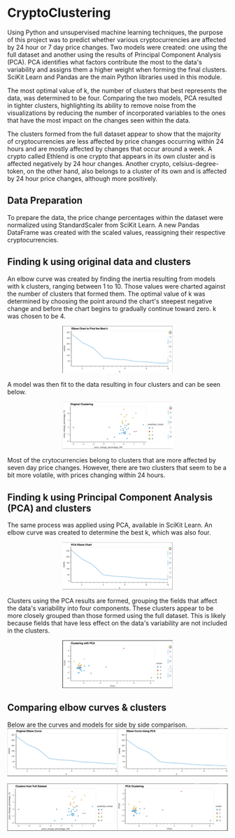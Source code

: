 # CryptoClustering
Using Python and unsupervised machine learning techniques, the purpose of this project was to predict whether various cryptocurrencies are affected by 24 hour or 7 day price changes. Two models were created: one using  the full dataset and another using the results of Principal Component Analysis (PCA). PCA identifies what factors contribute the most to the data's variability and assigns them a higher weight when forming the final clusters. SciKit Learn and Pandas are the main Python libraries used in this module.

The most optimal value of k, the number of clusters that best represents the data, was determined to be four. Comparing the two models, PCA resulted in tighter clusters, highlighting its ability to remove noise from the visualizations by reducing the number of incorporated variables to the ones that have the most impact on the changes seen within the data.

The clusters formed from the full dataset appear to show that the majority of cryptocurrencies are less affected by price changes occurring within 24 hours and are mostly affected by changes that occur around a week. A crypto called Ethlend is one crypto that appears in its own cluster and is affected negatively by 24 hour changes. Another crypto, celsius-degree-token, on the other hand, also belongs to a cluster of its own and is affected by 24 hour price changes, although more positively.

## Data Preparation
To prepare the data, the price change percentages within the dataset were normalized using StandardScaler from SciKit Learn. A new Pandas DataFrame was created with the scaled values, reassigning their respective cryptocurrencies.

## Finding k using original data and clusters
An elbow curve was created by finding the inertia resulting from models with k clusters, ranging between 1 to 10. Those values were charted against the number of clusters that formed them. The optimal value of k was determined by choosing the point around the chart's steepest negative change and before the chart begins to gradually continue toward zero. k was chosen to be 4.

<p align="center">
<img src="imgs/original_k.png" width=50% height=50%/>
</p>

A model was then fit to the data resulting in four clusters and can be seen below.

<p align="center">
<img src="imgs/original_clusters.png" width=50% height=50% image-align="center">
</p>

Most of the crytocurrencies belong to clusters that are more affected by seven day price changes. However, there are two clusters that seem to be a bit more volatile, with prices changing within 24 hours.

## Finding k using Principal Component Analysis (PCA) and clusters

The same process was applied using PCA, available in SciKit Learn. An elbow curve was created to determine the best k, which was also four.

<p align="center">
<img src="imgs/pca_k.png" width=50% height=50%>
</p>

Clusters using the PCA results are formed, grouping the fields that affect the data's variability into four components. These clusters appear to be more closely grouped than those formed using the full dataset. This is likely because fields that have less effect on the data's variability are not included in the clusters.

<p align="center">
<img src="imgs/pca_clusters.png" width=50% height=50%>
</p>

## Comparing elbow curves & clusters

Below are the curves and models for side by side comparison.
<img src="imgs/elbow_curve_comp.png">


<img src="imgs/cluster_comp.png">
